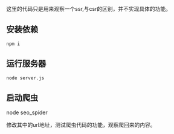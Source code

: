 这里的代码只是用来观察一个ssr,与csr的区别，并不实现具体的功能。

## 安装依赖

```
npm i
```
## 运行服务器
```
node server.js
```

## 启动爬虫

node seo_spider

修改其中的url地址，测试爬虫代码的功能，观察爬回来的内容。